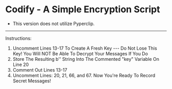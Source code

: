 # Codify - A Simple Encryption Script
* This version does not utilize Pyperclip.
-------------
Instructions:
1. Uncomment Lines 13-17 To Create A Fresh Key
--- Do Not Lose This Key! You Will NOT Be Able To Decrypt Your Messages If You Do
2. Store The Resulting b'' String Into The Commented "key" Variable On Line 20
3. Comment Out Lines 13-17
4. Uncomment Lines: 20, 21, 66, and 67. Now You're Ready To Record Secret Messages!
